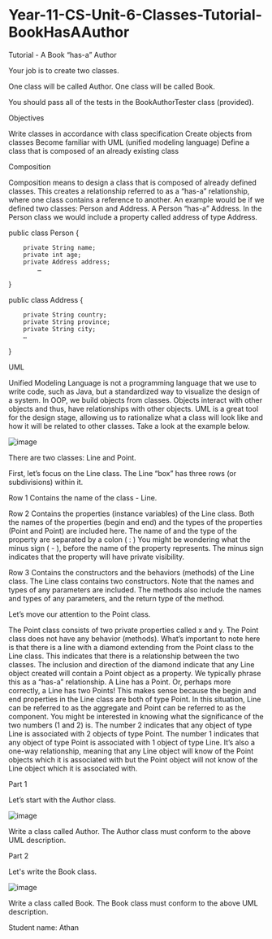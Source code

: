 # Year-11-CS-Unit-6-Classes-Tutorial-BookHasAAuthor

Tutorial - A Book “has-a” Author

Your job is to create two classes.

One class will be called Author.
One class will be called Book.

You should pass all of the tests in the BookAuthorTester class (provided).

Objectives

Write classes in accordance with class specification
Create objects from classes
Become familiar with UML (unified modeling language)
Define a class that is composed of an already existing class

Composition

Composition means to design a class that is composed of already defined classes. This creates a relationship referred to as a “has-a” relationship, where one class contains a reference to another. An example would be if we defined two classes: Person and Address. A Person “has-a” Address. In the Person class we would include a property called address of type Address.

public class Person {

        private String name;
        private int age;
        private Address address;
            …

} 

public class Address {

        private String country;
        private String province;
        private String city;
        …

}



UML

Unified Modeling Language is not a programming language that we use to write code, such as Java, but a standardized way to visualize the design of a system. In OOP, we build objects from classes. Objects interact with other objects and thus, have relationships with other objects. UML is a great tool for the design stage, allowing us to rationalize what a class will look like and how it will be related to other classes. Take a look at the example below.

![image](https://user-images.githubusercontent.com/57818506/213328428-b695ded1-6dc1-4746-b396-45f2d1d1ffcd.png)

There are two classes: Line and Point. 

First, let’s focus on the Line class.
The Line “box” has three rows (or subdivisions) within it. 

Row 1
Contains the name of the class - Line. 

Row 2
Contains the properties (instance variables) of the Line class.
Both the names of the properties (begin and end) and the types of the properties (Point and Point) are included here. 
The name of and the type of the property are separated by a colon ( : )
You might be wondering what the minus sign ( - ), before the name of the property represents. The minus sign indicates that the property will have private visibility. 

Row 3
Contains the constructors and the behaviors (methods) of the Line class.
The Line class contains two constructors. Note that the names and types of any parameters are included.
The methods also include the names and types of any parameters, and the return type of the method.

Let’s move our attention to the Point class. 

The Point class consists of two private properties called x and y. 
The Point class does not have any behavior (methods).
What’s important to note here is that there is a line with a diamond extending from the Point class to the Line class. This indicates that there is a relationship between the two classes. The inclusion and direction of the diamond indicate that any Line object created will contain a Point object as a property. We typically phrase this as a “has-a” relationship. A Line has a Point. Or, perhaps more correctly, a Line has two Points! This makes sense because the begin and end properties in the Line class are both of type Point. In this situation, Line can be referred to as the aggregate and Point can be referred to as the component.
You might be interested in knowing what the significance of the two numbers (1 and 2) is. The number 2 indicates that any object of type Line is associated with 2 objects of type Point. The number 1 indicates that any object of type Point is associated with 1 object of type Line. It’s also a one-way relationship, meaning that any Line object will know of the Point objects which it is associated with but the Point object will not know of the Line object which it is associated with. 


Part 1

Let’s start with the Author class.

![image](https://user-images.githubusercontent.com/57818506/213328519-fb7d4af4-643f-4e99-9402-66989360d50e.png)

Write a class called Author. The Author class must conform to the above UML description.

Part 2

Let's write the Book class.

![image](https://user-images.githubusercontent.com/57818506/213328594-c926aff6-1197-4629-b274-01ece0d6d90e.png)

Write a class called Book. The Book class must conform to the above UML description.

Student name: Athan
